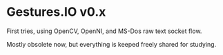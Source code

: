 # Gestures.IO v0.x #

First tries, using OpenCV, OpenNI, and MS-Dos raw text socket flow.

Mostly obsolete now, but everything is keeped freely shared for studying.

